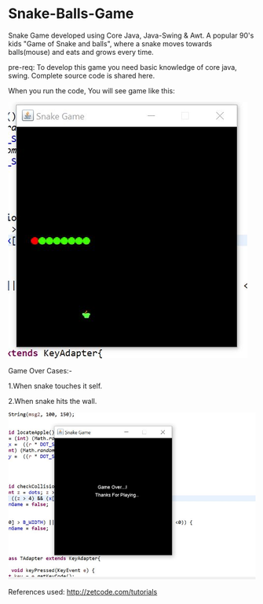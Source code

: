 # Snake-Balls-Game
Snake Game developed using Core Java, Java-Swing &amp; Awt. 
A popular 90's kids "Game of Snake and balls", where a snake moves towards balls(mouse) and eats and grows every time.

pre-req: To develop this game you need basic knowledge of core java, swing. Complete source code is shared here.

When you run the code, You will see game like this:


<img src="GameInProgress.JPG">


Game Over Cases:-

1.When snake touches it self.

2.When snake hits the wall.



<img src="gameOver.JPG">

References used:
http://zetcode.com/tutorials



